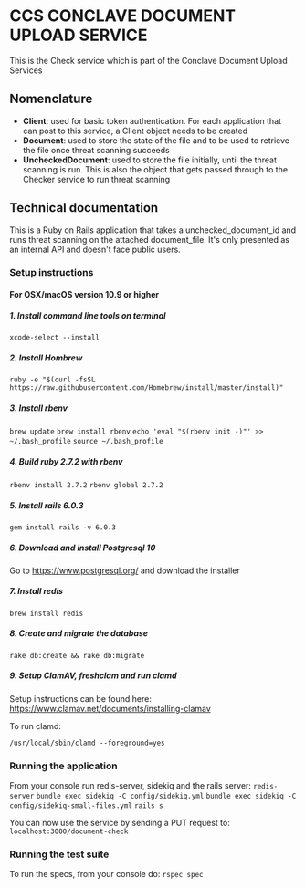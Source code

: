 # CCS CONCLAVE DOCUMENT UPLOAD SERVICE
This is the Check service which is part of the Conclave Document Upload Services

## Nomenclature

- **Client**: used for basic token authentication. For each application that can post to this service, a Client object needs to be created
- **Document**: used to store the state of the file and to be used to retrieve the file once threat scanning succeeds
- **UncheckedDocument**: used to store the file initially, until the threat scanning is run. This is also the object that gets passed through to the Checker service to run threat scanning

## Technical documentation

This is a Ruby on Rails application that takes a unchecked_document_id and runs threat scanning on the attached document_file. It's only presented as an internal API and doesn't face public users.

### Setup instructions
#### For OSX/macOS version 10.9 or higher

##### 1. Install command line tools on terminal

`xcode-select --install`

##### 2. Install Hombrew

`ruby -e "$(curl -fsSL https://raw.githubusercontent.com/Homebrew/install/master/install)"`

##### 3. Install rbenv

`brew update`
`brew install rbenv`
`echo 'eval "$(rbenv init -)"' >> ~/.bash_profile`
`source ~/.bash_profile`

##### 4. Build ruby 2.7.2 with rbenv

`rbenv install 2.7.2`
`rbenv global 2.7.2`

##### 5. Install rails 6.0.3

`gem install rails -v 6.0.3`

##### 6. Download and install Postgresql 10

Go to https://www.postgresql.org/ and download the installer

##### 7. Install redis

`brew install redis`

##### 8. Create and migrate the database

`rake db:create && rake db:migrate`

##### 9. Setup ClamAV, freshclam and run clamd

Setup instructions can be found here: https://www.clamav.net/documents/installing-clamav

To run clamd:

`/usr/local/sbin/clamd --foreground=yes`

### Running the application

From your console run redis-server, sidekiq and the rails server:
`redis-server`
`bundle exec sidekiq -C config/sidekiq.yml`
`bundle exec sidekiq -C config/sidekiq-small-files.yml`
`rails s`

You can now use the service by sending a PUT request to: `localhost:3000/document-check`

### Running the test suite

To run the specs, from your console do:
`rspec spec`
